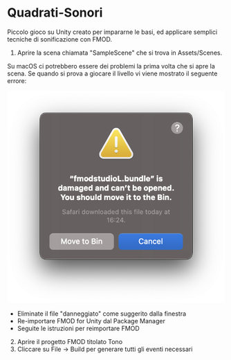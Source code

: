 # Quadrati-Sonori
Piccolo gioco su Unity creato per impararne le basi, ed applicare semplici tecniche di sonificazione con FMOD.

1. Aprire la scena chiamata "SampleScene" che si trova in Assets/Scenes.

Su macOS ci potrebbero essere dei problemi la prima volta che si apre la scena. Se quando si prova a giocare il livello vi viene mostrato il seguente errore:

![](/Misc/macOS-bundle-error.png)

- Eliminate il file "danneggiato" come suggerito dalla finestra
- Re-importare FMOD for Unity dal Package Manager
- Seguite le istruzioni per reimportare FMOD

2. Aprire il progetto FMOD titolato Tono
3. Cliccare su File -> Build per generare tutti gli eventi necessari